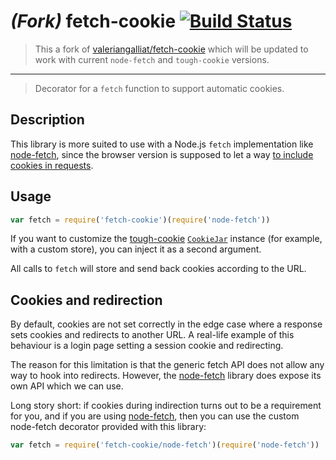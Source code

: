# *(Fork)* fetch-cookie [![Build Status](https://travis-ci.org/Fabitee/fetch-cookie.svg?branch=master)](https://travis-ci.org/Fabitee/fetch-cookie)
> This a fork of [valeriangalliat/fetch-cookie](https://github.com/valeriangalliat/fetch-cookie) which will be updated to work with current `node-fetch` and `tough-cookie` versions.

---

> Decorator for a `fetch` function to support automatic cookies.

Description
-----------

This library is more suited to use with a Node.js `fetch` implementation
like [node-fetch], since the browser version is supposed to let a way
[to include cookies in requests][include].

[node-fetch]: https://www.npmjs.com/package/node-fetch
[include]: http://updates.html5rocks.com/2015/03/introduction-to-fetch#sending-credentials-with-a-fetch-request

Usage
-----

```js
var fetch = require('fetch-cookie')(require('node-fetch'))
```

If you want to customize the [tough-cookie][] [`CookieJar`][cookie-jar]
instance (for example, with a custom store), you can inject it as a
second argument.

[tough-cookie]: https://www.npmjs.com/package/tough-cookie
[cookie-jar]: https://github.com/SalesforceEng/tough-cookie#cookiejar

All calls to `fetch` will store and send back cookies according to the URL.

Cookies and redirection
-----------------------

By default, cookies are not set correctly in the edge case where a response
sets cookies and redirects to another URL. A real-life example of this behaviour
is a login page setting a session cookie and redirecting.

The reason for this limitation is that the generic fetch API does not allow any way to
hook into redirects. However, the [node-fetch] library does expose its own API which
we can use.

Long story short: if cookies during indirection turns out to be a requirement for you,
and if you are using [node-fetch], then you can use the custom node-fetch decorator
provided with this library:

```js
var fetch = require('fetch-cookie/node-fetch')(require('node-fetch'))
```
